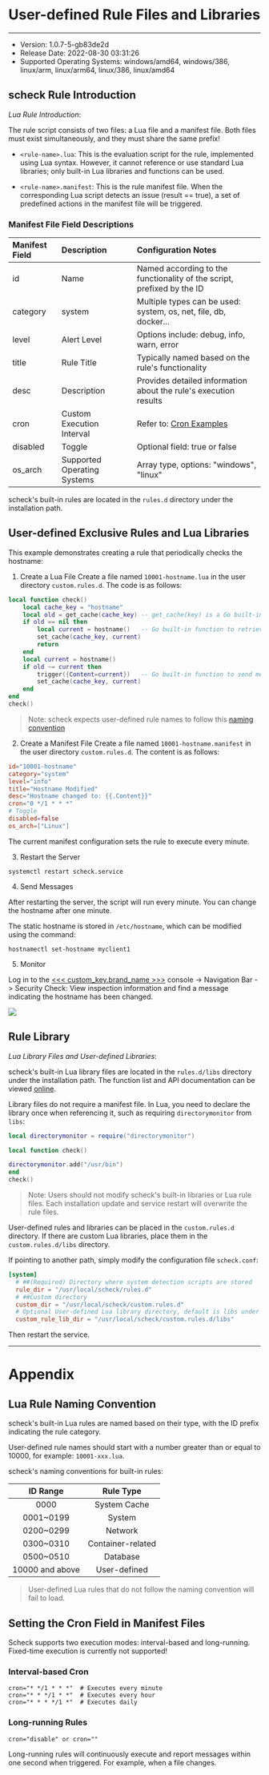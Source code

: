 # User-defined Rule Files and Libraries

---

- Version: 1.0.7-5-gb83de2d
- Release Date: 2022-08-30 03:31:26
- Supported Operating Systems: windows/amd64, windows/386, linux/arm, linux/arm64, linux/386, linux/amd64

## scheck Rule Introduction
*Lua Rule Introduction*:

The rule script consists of two files: a Lua file and a manifest file. Both files must exist simultaneously, and they must share the same prefix!

- `<rule-name>.lua`: This is the evaluation script for the rule, implemented using Lua syntax. However, it cannot reference or use standard Lua libraries; only built-in Lua libraries and functions can be used.

- `<rule-name>.manifest`: This is the rule manifest file. When the corresponding Lua script detects an issue (result == true), a set of predefined actions in the manifest file will be triggered.

### Manifest File Field Descriptions

| Manifest Field | Description | Configuration Notes |
| :--- | :---- | :---- |
| id | Name | Named according to the functionality of the script, prefixed by the ID |
| category | system | Multiple types can be used: system, os, net, file, db, docker... |
| level | Alert Level | Options include: debug, info, warn, error |
| title | Rule Title | Typically named based on the rule's functionality |
| desc | Description | Provides detailed information about the rule's execution results |
| cron | Custom Execution Interval | Refer to: [Cron Examples](#writing-cron) |
| disabled | Toggle | Optional field: true or false |
| os_arch | Supported Operating Systems | Array type, options: "windows", "linux" |

scheck's built-in rules are located in the `rules.d` directory under the installation path.

## User-defined Exclusive Rules and Lua Libraries
This example demonstrates creating a rule that periodically checks the hostname:

1. Create a Lua File
Create a file named `10001-hostname.lua` in the user directory `custom.rules.d`. The code is as follows:
``` lua
local function check()
    local cache_key = "hostname"
    local old = get_cache(cache_key) -- get_cache(key) is a Go built-in function used for caching in Lua scripts, paired with set_cache(cache_key, current)
    if old == nil then
        local current = hostname()   -- Go built-in function to retrieve the hostname
        set_cache(cache_key, current)
        return
    end
    local current = hostname()
    if old ~= current then
        trigger({Content=current})   -- Go built-in function to send messages to datakit or local logs
        set_cache(cache_key, current)
    end
end
check()
```

> Note: scheck expects user-defined rule names to follow this [naming convention](#lua-naming-convention)

2. Create a Manifest File
Create a file named `10001-hostname.manifest` in the user directory `custom.rules.d`. The content is as follows:

``` toml
id="10001-hostname"
category="system"
level="info"
title="Hostname Modified"
desc="Hostname changed to: {{.Content}}"
cron="0 */1 * * *"
# Toggle
disabled=false
os_arch=["Linux"]

```

The current manifest configuration sets the rule to execute every minute.

3. Restart the Server

```shell
systemctl restart scheck.service
```

4. Send Messages

After restarting the server, the script will run every minute. You can change the hostname after one minute.

The static hostname is stored in `/etc/hostname`, which can be modified using the command:

``` shell
hostnamectl set-hostname myclient1
```

5. Monitor

Log in to the [<<< custom_key.brand_name >>>](https://www.guance.com) console -> Navigation Bar -> Security Check: View inspection information and find a message indicating the hostname has been changed.

![](img/image-hostname.png)

## Rule Library
*Lua Library Files and User-defined Libraries*:

scheck's built-in Lua library files are located in the `rules.d/libs` directory under the installation path. The function list and API documentation can be viewed [online](../scheck/funcs.md).

Library files do not require a manifest file. In Lua, you need to declare the library once when referencing it, such as requiring `directorymonitor` from `libs`:

```lua
local directorymonitor = require("directorymonitor")

local function check()

directorymonitor.add("/usr/bin")
end
check()
```

> Note: Users should not modify scheck's built-in libraries or Lua rule files. Each installation update and service restart will overwrite the rule files.

User-defined rules and libraries can be placed in the `custom.rules.d` directory. If there are custom Lua libraries, place them in the `custom.rules.d/libs` directory.

If pointing to another path, simply modify the configuration file `scheck.conf`:

``` toml
[system]
  # ##(Required) Directory where system detection scripts are stored
  rule_dir = "/usr/local/scheck/rules.d"
  # ##Custom directory
  custom_dir = "/usr/local/scheck/custom.rules.d"
  # Optional User-defined Lua library directory, default is libs under the user directory
  custom_rule_lib_dir = "/usr/local/scheck/custom.rules.d/libs"
```
Then restart the service.

-------------------
# Appendix

## Lua Rule Naming Convention

scheck's built-in Lua rules are named based on their type, with the ID prefix indicating the rule category.

User-defined rule names should start with a number greater than or equal to 10000, for example: `10001-xxx.lua`.

scheck's naming conventions for built-in rules:

| ID Range | Rule Type |
| :---: | :----: |
| 0000 | System Cache |
| 0001~0199 | System |
| 0200~0299 | Network |
| 0300~0310 | Container-related |
| 0500~0510 | Database |
| 10000 and above | User-defined |

> User-defined Lua rules that do not follow the naming convention will fail to load.

## Setting the Cron Field in Manifest Files
Scheck supports two execution modes: interval-based and long-running. Fixed-time execution is currently not supported!

### Interval-based Cron
```shell
cron="* */1 * * *"  # Executes every minute
cron="* * */1 * *"  # Executes every hour
cron="* * * */1 *"  # Executes daily
```

### Long-running Rules

```shell
cron="disable" or cron=""  
```

Long-running rules will continuously execute and report messages within one second when triggered. For example, when a file changes.